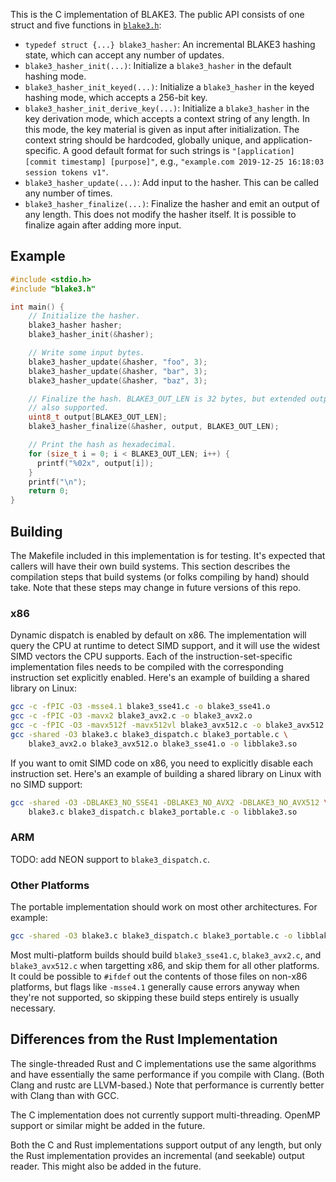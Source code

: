 This is the C implementation of BLAKE3. The public API consists of one
struct and five functions in [`blake3.h`](blake3.h):

- `typedef struct {...} blake3_hasher`: An incremental BLAKE3 hashing
  state, which can accept any number of updates.
- `blake3_hasher_init(...)`: Initialize a `blake3_hasher` in the default
  hashing mode.
- `blake3_hasher_init_keyed(...)`: Initialize a `blake3_hasher` in the
  keyed hashing mode, which accepts a 256-bit key.
- `blake3_hasher_init_derive_key(...)`: Initialize a `blake3_hasher` in
  the key derivation mode, which accepts a context string of any length.
  In this mode, the key material is given as input after initialization.
  The context string should be hardcoded, globally unique, and
  application-specific. A good default format for such strings is
  `"[application] [commit timestamp] [purpose]"`, e.g., `"example.com
  2019-12-25 16:18:03 session tokens v1"`.
- `blake3_hasher_update(...)`: Add input to the hasher. This can be
  called any number of times.
- `blake3_hasher_finalize(...)`: Finalize the hasher and emit an output
  of any length. This does not modify the hasher itself. It is possible
  to finalize again after adding more input.

## Example

```c
#include <stdio.h>
#include "blake3.h"

int main() {
    // Initialize the hasher.
    blake3_hasher hasher;
    blake3_hasher_init(&hasher);

    // Write some input bytes.
    blake3_hasher_update(&hasher, "foo", 3);
    blake3_hasher_update(&hasher, "bar", 3);
    blake3_hasher_update(&hasher, "baz", 3);

    // Finalize the hash. BLAKE3_OUT_LEN is 32 bytes, but extended outputs are
    // also supported.
    uint8_t output[BLAKE3_OUT_LEN];
    blake3_hasher_finalize(&hasher, output, BLAKE3_OUT_LEN);

    // Print the hash as hexadecimal.
    for (size_t i = 0; i < BLAKE3_OUT_LEN; i++) {
      printf("%02x", output[i]);
    }
    printf("\n");
    return 0;
}
```

## Building

The Makefile included in this implementation is for testing. It's
expected that callers will have their own build systems. This section
describes the compilation steps that build systems (or folks compiling
by hand) should take. Note that these steps may change in future
versions of this repo.

### x86

Dynamic dispatch is enabled by default on x86. The implementation will
query the CPU at runtime to detect SIMD support, and it will use the
widest SIMD vectors the CPU supports. Each of the
instruction-set-specific implementation files needs to be compiled with
the corresponding instruction set explicitly enabled. Here's an example
of building a shared library on Linux:

```bash
gcc -c -fPIC -O3 -msse4.1 blake3_sse41.c -o blake3_sse41.o
gcc -c -fPIC -O3 -mavx2 blake3_avx2.c -o blake3_avx2.o
gcc -c -fPIC -O3 -mavx512f -mavx512vl blake3_avx512.c -o blake3_avx512.o
gcc -shared -O3 blake3.c blake3_dispatch.c blake3_portable.c \
    blake3_avx2.o blake3_avx512.o blake3_sse41.o -o libblake3.so
```

If you want to omit SIMD code on x86, you need to explicitly disable
each instruction set. Here's an example of building a shared library on
Linux with no SIMD support:

```bash
gcc -shared -O3 -DBLAKE3_NO_SSE41 -DBLAKE3_NO_AVX2 -DBLAKE3_NO_AVX512 \
    blake3.c blake3_dispatch.c blake3_portable.c -o libblake3.so
```

### ARM

TODO: add NEON support to `blake3_dispatch.c`.

### Other Platforms

The portable implementation should work on most other architectures. For
example:

```bash
gcc -shared -O3 blake3.c blake3_dispatch.c blake3_portable.c -o libblake3.so
```

Most multi-platform builds should build `blake3_sse41.c`,
`blake3_avx2.c`, and `blake3_avx512.c` when targetting x86, and skip
them for all other platforms. It could be possible to `#ifdef` out the
contents of those files on non-x86 platforms, but flags like `-msse4.1`
generally cause errors anyway when they're not supported, so skipping
these build steps entirely is usually necessary.

## Differences from the Rust Implementation

The single-threaded Rust and C implementations use the same algorithms
and have essentially the same performance if you compile with Clang.
(Both Clang and rustc are LLVM-based.) Note that performance is
currently better with Clang than with GCC.

The C implementation does not currently support multi-threading. OpenMP
support or similar might be added in the future.

Both the C and Rust implementations support output of any length, but
only the Rust implementation provides an incremental (and seekable)
output reader. This might also be added in the future.
